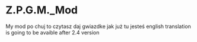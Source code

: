 # Z.P.G.M._Mod
My mod
po chuj to czytasz 
daj gwiazdke jak już tu jesteś 
english translation is going to be avaible after 2.4 version
